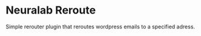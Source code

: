 Neuralab Reroute
======================

Simple rerouter plugin that reroutes wordpress emails to a specified adress.
